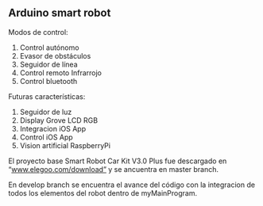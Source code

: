 ## Arduino smart robot

Modos de control:

1. Control autónomo
2. Evasor de obstáculos
3. Seguidor de línea
4. Control remoto Infrarrojo
5. Control bluetooth

Futuras características:

1. Seguidor de luz
2. Display Grove LCD RGB
3. Integracion iOS App
4. Control iOS App
5. Vision artificial RaspberryPi

El proyecto base Smart Robot Car Kit V3.0 Plus fue descargado en “www.elegoo.com/download” y se ancuentra en master branch.

En develop branch se encuentra el avance del código con la integracion de todos los elementos del robot dentro de myMainProgram.
